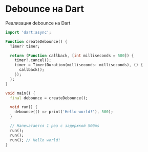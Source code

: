 # Debounce на Dart

Реализация debounce на Dart

```dart _code/debounce.dart:1-12
import 'dart:async';

Function createDebounce() {
  Timer? timer;

  return (Function callback, [int milliseconds = 500]) {
    timer?.cancel();
    timer = Timer(Duration(milliseconds: milliseconds), () {
      callback();
    });
  };
}
```

```dart _code/debounce.dart:14-25
void main() {
  final debounce = createDebounce();

  void run() {
    debounce(() => print('Hello world!'), 500);
  }

  // Напечатается 1 раз с задержкой 500ms
  run();
  run();
  run(); // Hello world!
}
```